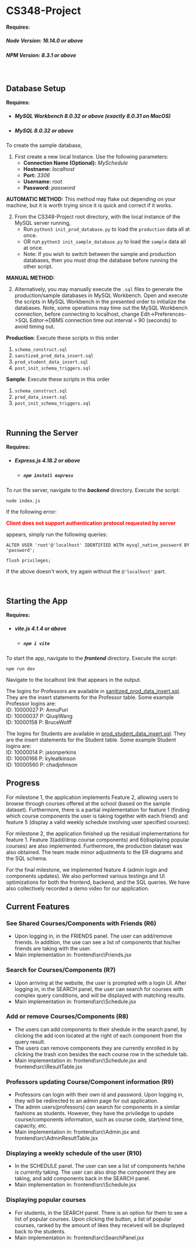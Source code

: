 # CS348-Project

__Requires:__
##### Node Version: 16.14.0 or above
##### NPM Version:  8.3.1 or above

<br/>

## Database Setup
__Requires:__
* ##### MySQL Workbench 8.0.32 or above (exactly 8.0.31 on MacOS)
* ##### MySQL 8.0.32 or above
To create the sample database, 

1. First create a new local Instance. Use the following parameters:
    * __Connection Name (Optional):__ _MySchedule_ 
    * __Hostname:__ _localhost_
    * __Port:__ _3306_
    * __Username:__ _root_
    * __Password:__ _password_

__AUTOMATIC METHOD:__
This method may flake out depending on your machine, but it is worth trying since it is quick and correct if it works.

2. From the CS348-Project root directory, with the local instance of the MySQL server running,
    * Run `python3 init_prod_database.py` to load the `production` data all at once.
    * OR run `python3 init_sample_database.py` to load the `sample` data all at once.
    * Note: If you wish to switch between the sample and production databases, then you must drop the database before running the other script.

__MANUAL METHOD:__

2. Alternatively, you may manually execute the `.sql` files to generate the production/sample databases in MySQL Workbench. Open and execute the scripts in MySQL Workbench in the presented order to initialize the databases. Note, some operations may time out the MySQL Workbench connection, before connecting to localhost, change Edit->Preferences->SQL Editor->DBMS connection time out interval = 90 (seconds) to avoid timing out.

__Production__: Execute these scripts in this order
 1.  `schema_construct.sql`
 2. `sanitized_prod_data_insert.sql`
 3. `prod_student_data_insert.sql`
 4. `post_init_schema_triggers.sql`
 
 
 __Sample__: Execute these scripts in this order
 1. `schema_construct.sql`
 2. `prod_data_insert.sql`
 3. `post_init_schema_triggers.sql`


<br/>

## Running the Server
__Requires:__
* ##### Express.js 4.18.2 or above
    * ##### `npm install express`

To run the server, navigate to the ___backend___ directory. Execute the script:

`node index.js`

If the following error:

<span style="color:red">__Client does not support authentication protocol requested by server__</span>

appears, simply run the following queries:

`ALTER USER 'root'@'localhost' IDENTIFIED WITH mysql_native_password BY 'password';`

`flush privileges;`

If the above doesn't work, try again without the `@'localhost'` part.

<br/>

## Starting the App
__Requires:__
* ##### vite.js 4.1.4 or above
    * ##### `npm i vite`
To start the app, navigate to the ___frontend___ directory. Execute the script:

`npm run dev`

Navigate to the localhost link that appears in the output. 

The logins for Professors are available in [sanitized_prod_data_insert.sql](https://github.com/1nvisibilia/CS348-Project/blob/main/sanitized_prod_data_insert.sql).
They are the insert statements for the Professor table. Some example Professor logins are:\
ID: 10000027    P: AnnuPuri\
ID: 10000037    P: QiuqiWang\
ID: 10000158    P: BruceWolff

The logins for Students are available in [prod_student_data_insert.sql](https://github.com/1nvisibilia/CS348-Project/blob/main/prod_student_data_insert.sql).
They are the insert statements for the Student table. Some example Student logins are:\
ID: 10000014    P: jasonperkins\
ID: 10000166    P: kyleatkinson\
ID: 10000560    P: chadjohnson

## Progress
For milestone 1, the application implements Feature 2, allowing users to browse through courses offered at the school (based on the sample dataset). Furthermore, there is a partial implementation for feature 1 (finding which course components the user is taking together with each friend) and feature 5 (display a valid weekly schedule involving user specified courses).

For milestone 2, the application finished up the residual implementations for feature 1. Feature 3(add/drop course components) and 6(displaying popular courses) are also implemented. Furthermore, the production dataset was also obtained. The team made minor adjustments to the ER diagrams and the SQL schema.

For the final milestone, we implemented feature 4 (admin login and components updates). We also performed various testings and UI optimizations for both the frontend, backend, and the SQL queries. We have also collectively recorded a demo video for our application.


## Current Features

### See Shared Courses/Components with Friends (R6)
- Upon logging in, in the FRIENDS panel. The user can add/remove friends. In addition, the use can see a list of components that his/her friends are taking with the user.
- Main implementation in: frontend\src\Friends.jsx

### Search for Courses/Components (R7)
- Upon arriving at the website, the user is prompted with a login UI. After logging in, in the SEARCH panel, the user can search for courses with complex query conditions, and will be displayed with matching results.
- Main implementation in: frontend\src\Schedule.jsx

### Add or remove Courses/Components (R8)
- The users can add components to their shedule in the search panel, by clicking the add icon located at the right of each component from the query result.
- The users can remove components they are currently enrolled in by clicking the trash icon besides the each course row in the schedule tab.
- Main implementation in: frontend\src\Schedule.jsx and frontend\src\ResultTable.jsx

### Professors updating Course/Component information (R9)
- Professors can login with their own id and password. Upon logging in, they will be redirected to an admin page for out application.
- The admin users(professors) can search for components in a similar fashions as students. However, they have the priviledge to update course/components information, such as course code, start/end time, capacity, etc.
- Main implementation in: frontend\src\Admin.jsx and frontend\src\AdminResultTable.jsx

### Displaying a weekly schedule of the user (R10)
- In the SCHEDULE panel. The user can see a list of components he/she is currently taking. The user can also drop the component they are taking, and add components back in the SEARCH panel.
- Main implementation in: frontend\src\Schedule.jsx

### Displaying popular courses
- For students, in the SEARCH panel. There is an option for them to see a list of popular courses. Upon clicking the button, a list of popular courses, ranked by the amount of likes they received will be displayed back to the students.
- Main implementation in: frontend\src\SearchPanel.jsx

